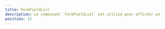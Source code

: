 ```yaml
---
title: FormFieldList
description: Le composant `FormFieldList` est utilisé pour afficher un formulaire composé d'une liste de champs.
position: 13
---
```


<doc-tabs light>

<doc-tab-item label="API">
<doc-api name="form-field-list"></doc-api>
</doc-tab-item>

</doc-tabs>
